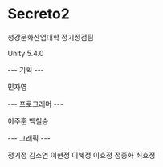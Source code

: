 # Secreto2

청강문화산업대학 정기정검팀

Unity 5.4.0

--- 기획 ---

민자영



--- 프로그래머 ---

이주훈
백철승

--- 그래픽 ---

정기정
김소연
이현정
이혜정
이효정
정종화
최효정

